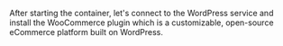 After starting the container, let's connect to the WordPress service and install the WooCommerce plugin which is a customizable, open-source eCommerce platform built on WordPress.
